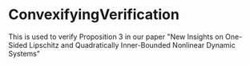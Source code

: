 # ConvexifyingVerification
This is used to verify Proposition 3 in our paper "New Insights on One-Sided Lipschitz and Quadratically Inner-Bounded Nonlinear Dynamic Systems"
